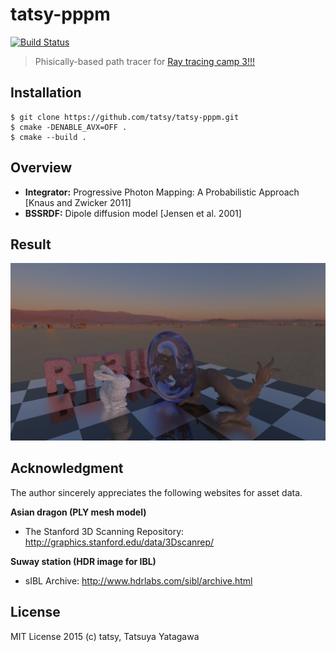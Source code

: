 tatsy-pppm
===

[![Build Status](https://travis-ci.org/tatsy/tatsy-pppm.svg?branch=development)](https://travis-ci.org/tatsy/tatsy-pppm)

> Phisically-based path tracer for [Ray tracing camp 3!!!](https://sites.google.com/site/raytracingcamp3/)

## Installation

```shell
$ git clone https://github.com/tatsy/tatsy-pppm.git
$ cmake -DENABLE_AVX=OFF .
$ cmake --build .
```

## Overview

* **Integrator:** Progressive Photon Mapping: A Probabilistic Approach [Knaus and Zwicker 2011]
* **BSSRDF:** Dipole diffusion model [Jensen et al. 2001]

## Result

![rendering result](./images/result.png)

## Acknowledgment

The author sincerely appreciates the following websites for asset data.

**Asian dragon (PLY mesh model)**
* The Stanford 3D Scanning Repository: http://graphics.stanford.edu/data/3Dscanrep/

**Suway station (HDR image for IBL)**
* sIBL Archive: http://www.hdrlabs.com/sibl/archive.html

## License

MIT License 2015 (c) tatsy, Tatsuya Yatagawa
